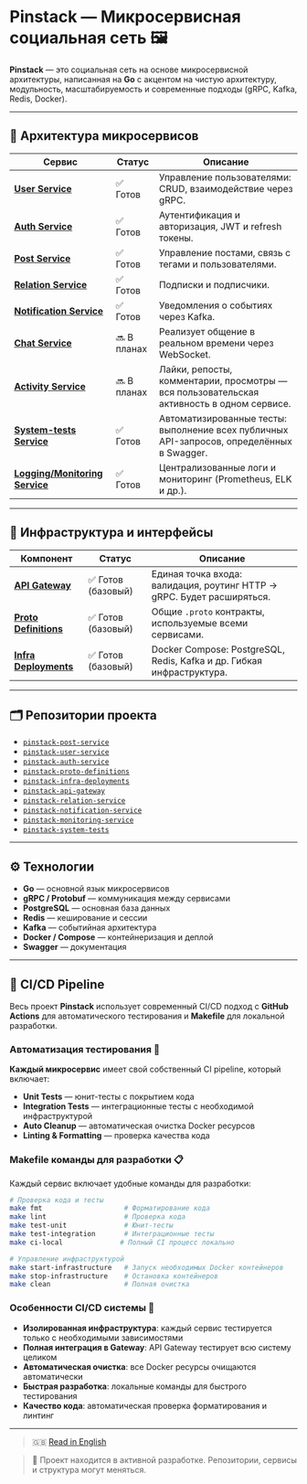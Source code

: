 # Pinstack — Микросервисная социальная сеть 🖼️

**Pinstack** — это социальная сеть на основе микросервисной архитектуры, написанная на **Go** с акцентом на чистую архитектуру, модульность, масштабируемость и современные подходы (gRPC, Kafka, Redis, Docker).

---

## 🧩 Архитектура микросервисов

| Сервис                                         | Статус      | Описание                                                                                                  |
|------------------------------------------------|-------------|-----------------------------------------------------------------------------------------------------------|
| [**User Service**](https://github.com/Soloda1/pinstack-user-service)            | ✅ Готов    | Управление пользователями: CRUD, взаимодействие через gRPC.                                               |
| [**Auth Service**](https://github.com/Soloda1/pinstack-auth-service)            | ✅ Готов    | Аутентификация и авторизация, JWT и refresh токены.                                                       |
| [**Post Service**](https://github.com/Soloda1/pinstack-post-service)            | ✅ Готов    | Управление постами, связь с тегами и пользователями.                                                      |
| [**Relation Service**](https://github.com/Soloda1/pinstack-relation-service)    | ✅ Готов    | Подписки и подписчики.                                                                                    |
| [**Notification Service**](https://github.com/Soloda1/pinstack-notification-service) | ✅ Готов    | Уведомления о событиях через Kafka.                                                               |
| [**Chat Service**](#)                         | 🔜 В планах | Реализует общение в реальном времени через WebSocket.                                                                              |
| [**Activity Service**](#)                     | 🔜 В планах | Лайки, репосты, комментарии, просмотры — вся пользовательская активность в одном сервисе.                 |
| [**System-tests Service**](https://github.com/Soloda1/pinstack-system-tests)         | ✅ Готов | Автоматизированные тесты: выполнение всех публичных API-запросов, определённых в Swagger.             |
| [**Logging/Monitoring Service**](https://github.com/Soloda1/pinstack-monitoring-service)          | ✅ Готов | Централизованные логи и мониторинг (Prometheus, ELK и др.).                                   |

---

## 🔌 Инфраструктура и интерфейсы

| Компонент                                     | Статус      | Описание                                                                                                  |
|-----------------------------------------------|-------------|-----------------------------------------------------------------------------------------------------------|
| [**API Gateway**](https://github.com/Soloda1/pinstack-api-gateway)              | ✅ Готов (базовый) | Единая точка входа: валидация, роутинг HTTP → gRPC. Будет расширяться.                             |
| [**Proto Definitions**](https://github.com/Soloda1/pinstack-proto-definitions)  | ✅ Готов (базовый) | Общие `.proto` контракты, используемые всеми сервисами.                                               |
| [**Infra Deployments**](https://github.com/Soloda1/pinstack-infra-deployments)  | ✅ Готов (базовый) | Docker Compose: PostgreSQL, Redis, Kafka и др. Гибкая инфраструктура.                                 |

---

## 🗂 Репозитории проекта

- [`pinstack-post-service`](https://github.com/Soloda1/pinstack-post-service)
- [`pinstack-user-service`](https://github.com/Soloda1/pinstack-user-service)
- [`pinstack-auth-service`](https://github.com/Soloda1/pinstack-auth-service)
- [`pinstack-proto-definitions`](https://github.com/Soloda1/pinstack-proto-definitions)
- [`pinstack-infra-deployments`](https://github.com/Soloda1/pinstack-infra-deployments)
- [`pinstack-api-gateway`](https://github.com/Soloda1/pinstack-api-gateway)
- [`pinstack-relation-service`](https://github.com/Soloda1/pinstack-relation-service)
- [`pinstack-notification-service`](https://github.com/Soloda1/pinstack-notification-service)
- [`pinstack-monitoring-service`](https://github.com/Soloda1/pinstack-monitoring-service)
- [`pinstack-system-tests`](https://github.com/Soloda1/pinstack-system-tests)

---

## ⚙️ Технологии

- **Go** — основной язык микросервисов
- **gRPC / Protobuf** — коммуникация между сервисами
- **PostgreSQL** — основная база данных
- **Redis** — кеширование и сессии
- **Kafka** — событийная архитектура
- **Docker / Compose** — контейнеризация и деплой
- **Swagger** — документация

---

## 🚀 CI/CD Pipeline

Весь проект **Pinstack** использует современный CI/CD подход с **GitHub Actions** для автоматического тестирования и **Makefile** для локальной разработки.

### Автоматизация тестирования 🔄

**Каждый микросервис** имеет свой собственный CI pipeline, который включает:

- **Unit Tests** — юнит-тесты с покрытием кода
- **Integration Tests** — интеграционные тесты с необходимой инфраструктурой
- **Auto Cleanup** — автоматическая очистка Docker ресурсов
- **Linting & Formatting** — проверка качества кода

### Makefile команды для разработки 📋

Каждый сервис включает удобные команды для разработки:

```bash
# Проверка кода и тесты
make fmt                    # Форматирование кода
make lint                   # Проверка кода
make test-unit              # Юнит-тесты
make test-integration       # Интеграционные тесты
make ci-local              # Полный CI процесс локально

# Управление инфраструктурой
make start-infrastructure   # Запуск необходимых Docker контейнеров
make stop-infrastructure    # Остановка контейнеров
make clean                  # Полная очистка
```

### Особенности CI/CD системы 🔧

- **Изолированная инфраструктура**: каждый сервис тестируется только с необходимыми зависимостями
- **Полная интеграция в Gateway**: API Gateway тестирует всю систему целиком
- **Автоматическая очистка**: все Docker ресурсы очищаются автоматически
- **Быстрая разработка**: локальные команды для быстрого тестирования
- **Качество кода**: автоматическая проверка форматирования и линтинг

---

> 🇬🇧 [Read in English](README.md)

> 🚧 Проект находится в активной разработке. Репозитории, сервисы и структура могут меняться.

